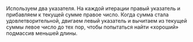 Используем два указателя. На каждой итерации правый указатель и прибавляем к текущей сумме правое число. Когда сумма стала удовлетворительной, двигаем левый указатель и вычитаем из текущей суммы левое число до тех пор, чтобы попытаться найти «хороший» подмассив меньшей длины.